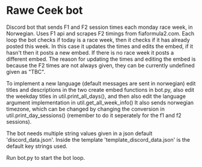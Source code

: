 # Rawe Ceek bot
 Discord bot that sends F1 and F2 session times each monday race week, in Norwegian. 
 Uses F1 api and scrapes F2 timings from fiaformula2.com.
 Each loop the bot checks if today is a race week, then it checks if it has already posted this week. In this case it updates the times and edits the embed, if it hasn't then it posts a new embed. If there is no race week it posts a different embed. The reason for updating the times and editing the embed is because the F2 times are not always given, they can be currently undefined given as "TBC".
 
 To implement a new language (default messages are sent in norwegian) edit titles and descriptions in the two create embed functions in bot.py, also edit the weekday titles in util.print_all_days(), and then also edit the language argument implementation in util.get_all_week_info() 
 It also sends norwegian timezone, which can be changed by changing the conversion in util.print_day_sessions() (remember to do it seperately for the f1 and f2 sessions).
 
The bot needs multiple string values given in a json default 'discord_data.json'. Inside the template 'template_discord_data.json' is the default key strings used.
 
Run bot.py to start the bot loop.
 

